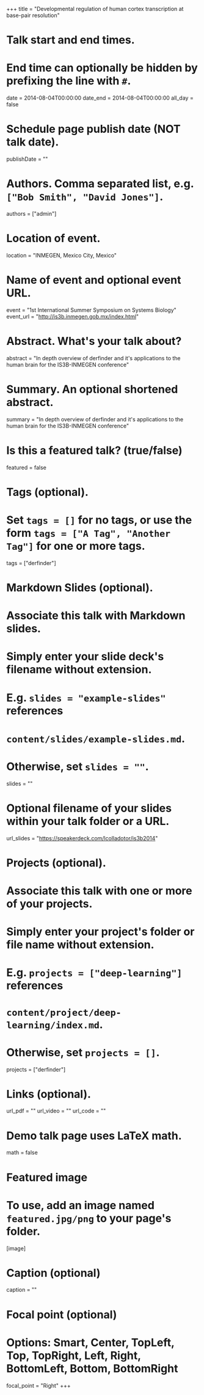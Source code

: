 +++
title = "Developmental regulation of human cortex transcription at base-pair resolution"

# Talk start and end times.
#   End time can optionally be hidden by prefixing the line with `#`.
date = 2014-08-04T00:00:00
date_end = 2014-08-04T00:00:00
all_day = false

# Schedule page publish date (NOT talk date).
publishDate = ""

# Authors. Comma separated list, e.g. `["Bob Smith", "David Jones"]`.
authors = ["admin"]

# Location of event.
location = "INMEGEN, Mexico City, Mexico"

# Name of event and optional event URL.
event = "1st International Summer Symposium on Systems Biology"
event_url = "http://is3b.inmegen.gob.mx/index.html"

# Abstract. What's your talk about?
abstract = "In depth overview of derfinder and it's applications to the human brain for the IS3B-INMEGEN conference"

# Summary. An optional shortened abstract.
summary = "In depth overview of derfinder and it's applications to the human brain for the IS3B-INMEGEN conference"

# Is this a featured talk? (true/false)
featured = false

# Tags (optional).
#   Set `tags = []` for no tags, or use the form `tags = ["A Tag", "Another Tag"]` for one or more tags.
tags = ["derfinder"]

# Markdown Slides (optional).
#   Associate this talk with Markdown slides.
#   Simply enter your slide deck's filename without extension.
#   E.g. `slides = "example-slides"` references 
#   `content/slides/example-slides.md`.
#   Otherwise, set `slides = ""`.
slides = ""

# Optional filename of your slides within your talk folder or a URL.
url_slides = "https://speakerdeck.com/lcolladotor/is3b2014"

# Projects (optional).
#   Associate this talk with one or more of your projects.
#   Simply enter your project's folder or file name without extension.
#   E.g. `projects = ["deep-learning"]` references 
#   `content/project/deep-learning/index.md`.
#   Otherwise, set `projects = []`.
projects = ["derfinder"]

# Links (optional).
url_pdf = ""
url_video = ""
url_code = ""

# Demo talk page uses LaTeX math.
math = false

# Featured image
# To use, add an image named `featured.jpg/png` to your page's folder. 
[image]
  # Caption (optional)
  caption = ""

  # Focal point (optional)
  # Options: Smart, Center, TopLeft, Top, TopRight, Left, Right, BottomLeft, Bottom, BottomRight
  focal_point = "Right"
+++

<script async class="speakerdeck-embed" data-id="c8a0758305724448b78c1b15a00baeec" data-ratio="1.33333333333333" src="//speakerdeck.com/assets/embed.js"></script>


